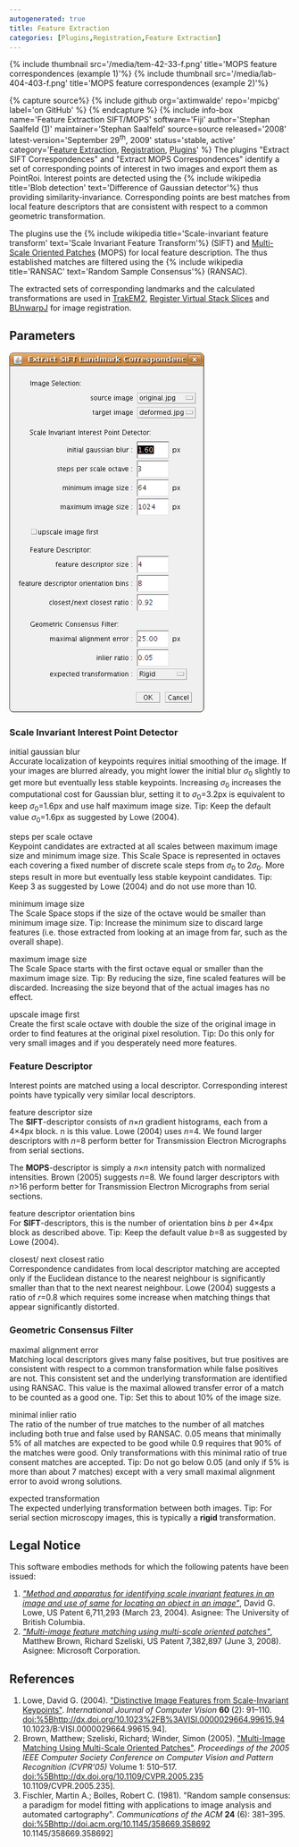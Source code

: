 ```yaml
---
autogenerated: true
title: Feature Extraction
categories: [Plugins,Registration,Feature Extraction]
---
```


{% include thumbnail src='/media/tem-42-33-f.png' title='MOPS feature correspondences (example 1)'%} {% include thumbnail src='/media/lab-404-403-f.png' title='MOPS feature correspondences (example 2)'%}


{% capture source%}
{% include github org='axtimwalde' repo='mpicbg' label='on GitHub' %}
{% endcapture %}
{% include info-box name='Feature Extraction SIFT/MOPS' software='Fiji' author='Stephan Saalfeld ([1](mailto:saalfeld@mpi-cbg.de))' maintainer='Stephan Saalfeld' source=source released='2008' latest-version='September 29<sup>th</sup>, 2009' status='stable, active' category='[Feature Extraction](Category_Feature_Extraction), [Registration](Category_Registration), [Plugins](Category_Plugins)' %} The plugins "Extract SIFT Correspondences" and "Extract MOPS Correspondences" identify a set of corresponding points of interest in two images and export them as PointRoi. Interest points are detected using the {% include wikipedia title='Blob detection' text='Difference of Gaussian detector'%} thus providing similarity-invariance. Corresponding points are best matches from local feature descriptors that are consistent with respect to a common geometric transformation.

The plugins use the {% include wikipedia title='Scale-invariant feature transform' text='Scale Invariant Feature Transform'%} (SIFT) and [Multi-Scale Oriented Patches](http://research.microsoft.com/research/pubs/view.aspx?msr_tr_id=MSR-TR-2004-133) (MOPS) for local feature description. The thus established matches are filtered using the {% include wikipedia title='RANSAC' text='Random Sample Consensus'%} (RANSAC).

The extracted sets of corresponding landmarks and the calculated transformations are used in [TrakEM2](/plugins/trakem2), [Register Virtual Stack Slices](/plugins/register-virtual-stack-slices) and [BUnwarpJ](/plugins/bunwarpj) for image registration.

## Parameters

![SIFT parameters](/media/sift-dialog.png)

### Scale Invariant Interest Point Detector

initial gaussian blur  
Accurate localization of keypoints requires initial smoothing of the image. If your images are blurred already, you might lower the initial blur *σ*<sub>0</sub> slightly to get more but eventually less stable keypoints. Increasing *σ*<sub>0</sub> increases the computational cost for Gaussian blur, setting it to *σ*<sub>0</sub>=3.2px is equivalent to keep *σ*<sub>0</sub>=1.6px and use half maximum image size. Tip: Keep the default value *σ*<sub>0</sub>=1.6px as suggested by Lowe (2004).

steps per scale octave  
Keypoint candidates are extracted at all scales between maximum image size and minimum image size. This Scale Space is represented in octaves each covering a fixed number of discrete scale steps from *σ*<sub>0</sub> to 2*σ*<sub>0</sub>. More steps result in more but eventually less stable keypoint candidates. Tip: Keep 3 as suggested by Lowe (2004) and do not use more than 10.

minimum image size  
The Scale Space stops if the size of the octave would be smaller than minimum image size. Tip: Increase the minimum size to discard large features (i.e. those extracted from looking at an image from far, such as the overall shape).

maximum image size  
The Scale Space starts with the first octave equal or smaller than the maximum image size. Tip: By reducing the size, fine scaled features will be discarded. Increasing the size beyond that of the actual images has no effect.

upscale image first  
Create the first scale octave with double the size of the original image in order to find features at the original pixel resolution. Tip: Do this only for very small images and if you desperately need more features.

### Feature Descriptor

Interest points are matched using a local descriptor. Corresponding interest points have typically very similar local descriptors.

feature descriptor size  
The **SIFT**-descriptor consists of *n*×*n* gradient histograms, each from a 4×4px block. n is this value. Lowe (2004) uses *n*=4. We found larger descriptors with *n*=8 perform better for Transmission Electron Micrographs from serial sections.

The **MOPS**-descriptor is simply a *n*×*n* intensity patch with normalized intensities. Brown (2005) suggests *n*=8. We found larger descriptors with *n*&gt;16 perform better for Transmission Electron Micrographs from serial sections.

feature descriptor orientation bins  
For **SIFT**-descriptors, this is the number of orientation bins *b* per 4×4px block as described above. Tip: Keep the default value *b*=8 as suggested by Lowe (2004).

closest/ next closest ratio  
Correspondence candidates from local descriptor matching are accepted only if the Euclidean distance to the nearest neighbour is significantly smaller than that to the next nearest neighbour. Lowe (2004) suggests a ratio of *r*=0.8 which requires some increase when matching things that appear significantly distorted.

### Geometric Consensus Filter

maximal alignment error  
Matching local descriptors gives many false positives, but true positives are consistent with respect to a common transformation while false positives are not. This consistent set and the underlying transformation are identified using RANSAC. This value is the maximal allowed transfer error of a match to be counted as a good one. Tip: Set this to about 10% of the image size.

minimal inlier ratio  
The ratio of the number of true matches to the number of all matches including both true and false used by RANSAC. 0.05 means that minimally 5% of all matches are expected to be good while 0.9 requires that 90% of the matches were good. Only transformations with this minimal ratio of true consent matches are accepted. Tip: Do not go below 0.05 (and only if 5% is more than about 7 matches) except with a very small maximal alignment error to avoid wrong solutions.

expected transformation  
The expected underlying transformation between both images. Tip: For serial section microscopy images, this is typically a **rigid** transformation.

## Legal Notice

This software embodies methods for which the following patents have been issued:

1.  [*"Method and apparatus for identifying scale invariant features in an image and use of same for locating an object in an image"*](http://www.patentstorm.us/patents/6711293.html), David G. Lowe, US Patent 6,711,293 (March 23, 2004). Asignee: The University of British Columbia.
2.  [*"Multi-image feature matching using multi-scale oriented patches"*](http://www.patentstorm.us/patents/7382897.html), Matthew Brown, Richard Szeliski, US Patent 7,382,897 (June 3, 2008). Asignee: Microsoft Corporation.

## References

1.  Lowe, David G. (2004). ["Distinctive Image Features from Scale-Invariant Keypoints"](http://citeseer.ist.psu.edu/lowe04distinctive.html). *International Journal of Computer Vision* **60** (2): 91–110. <doi:%5Bhttp://dx.doi.org/10.1023%2FB%3AVISI.0000029664.99615.94> 10.1023/B:VISI.0000029664.99615.94\].
2.  Brown, Matthew; Szeliski, Richard; Winder, Simon (2005). ["Multi-Image Matching Using Multi-Scale Oriented Patches"](http://www.cs.ubc.ca/~mbrown/papers/cvpr05.pdf). *Proceedings of the 2005 IEEE Computer Society Conference on Computer Vision and Pattern Recognition (CVPR'05)* Volume 1: 510–517. <doi:%5Bhttp://dx.doi.org/10.1109/CVPR.2005.235> 10.1109/CVPR.2005.235\].
3.  Fischler, Martin A.; Bolles, Robert C. (1981). "Random sample consensus: a paradigm for model fitting with applications to image analysis and automated cartography". *Communications of the ACM* **24** (6): 381–395. <doi:%5Bhttp://doi.acm.org/10.1145/358669.358692> 10.1145/358669.358692\]

  
